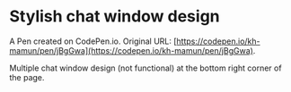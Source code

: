# Stylish chat window design

A Pen created on CodePen.io. Original URL: [https://codepen.io/kh-mamun/pen/jBgGwa](https://codepen.io/kh-mamun/pen/jBgGwa).

Multiple chat window design (not functional) at the bottom right corner of the page.